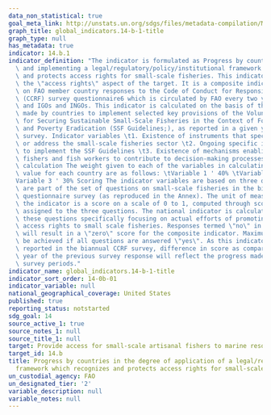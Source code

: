 ```yaml
---
data_non_statistical: true
goal_meta_link: http://unstats.un.org/sdgs/files/metadata-compilation/Metadata-Goal-14.pdf
graph_title: global_indicators.14-b-1-title
graph_type: null
has_metadata: true
indicator: 14.b.1
indicator_definition: "The indicator is formulated as Progress by countries in adopting\
  \ and implementing a legal/regulatory/policy/institutional framework which recognizes\
  \ and protects access rights for small-scale fisheries. This indicator measures\
  \ the \"access rights\" aspect of the target. It is a composite indicator based\
  \ on FAO member country responses to the Code of Conduct for Responsible Fisheries\
  \ (CCRF) survey questionnaire6 which is circulated by FAO every two years to members\
  \ and IGOs and INGOs. This indicator is calculated on the basis of the efforts being\
  \ made by countries to implement selected key provisions of the Voluntary Guidelines\
  \ for Securing Sustainable Small-Scale Fisheries in the Context of Food Security\
  \ and Poverty Eradication (SSF Guidelines;), as reported in a given year of the\
  \ survey. Indicator variables \t1. Existence of instruments that specifically target\
  \ or address the small-scale fisheries sector \t2. Ongoing specific initiatives\
  \ to implement the SSF Guidelines \t3. Existence of mechanisms enabling small-scale\
  \ fishers and fish workers to contribute to decision-making processes Indicator\
  \ calculation The weight given to each of the variables in calculating the indicator\
  \ value for each country are as follows: \tVariable 1 ' 40% \tVariable 2 ' 30% \t\
  Variable 3 ' 30% Scoring The indicator variables are based on three questions which\
  \ are part of the set of questions on small-scale fisheries in the biannual CCRF\
  \ questionnaire survey (as reproduced in the Annex). The unit of measurement of\
  \ the indicator is a score on a scale of 0 to 1, computed through scores and weights\
  \ assigned to the three questions. The national indicator is calculated based on\
  \ these questions specifically focusing on actual efforts of promoting and facilitating\
  \ access rights to small scale fisheries. Responses termed \"no\" in all three questions\
  \ will result in a \"zero\" score for the composite indicator. Maximum score will\
  \ be achieved if all questions are answered \"yes\". As this indicator would be\
  \ reported in the biannual CCRF survey, difference in score as compared to the preceding\
  \ year of the previous survey response will reflect the progress made during the\
  \ survey periods."
indicator_name: global_indicators.14-b-1-title
indicator_sort_order: 14-0b-01
indicator_variable: null
national_geographical_coverage: United States
published: true
reporting_status: notstarted
sdg_goal: 14
source_active_1: true
source_notes_1: null
source_title_1: null
target: Provide access for small-scale artisanal fishers to marine resources and markets.
target_id: 14.b
title: Progress by countries in the degree of application of a legal/regulatory/policy/institutional
  framework which recognizes and protects access rights for small-scale fisheries
un_custodial_agency: FAO
un_designated_tier: '2'
variable_description: null
variable_notes: null
---
```

